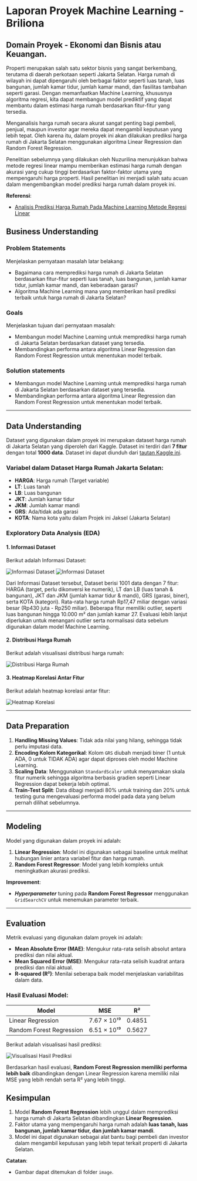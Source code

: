 # Laporan Proyek Machine Learning - Briliona

## Domain Proyek - Ekonomi dan Bisnis atau Keuangan.

Properti merupakan salah satu sektor bisnis yang sangat berkembang, terutama di daerah perkotaan seperti Jakarta Selatan. Harga rumah di wilayah ini dapat dipengaruhi oleh berbagai faktor seperti luas tanah, luas bangunan, jumlah kamar tidur, jumlah kamar mandi, dan fasilitas tambahan seperti garasi. Dengan memanfaatkan Machine Learning, khususnya algoritma regresi, kita dapat membangun model prediktif yang dapat membantu dalam estimasi harga rumah berdasarkan fitur-fitur yang tersedia.

Menganalisis harga rumah secara akurat sangat penting bagi pembeli, penjual, maupun investor agar mereka dapat mengambil keputusan yang lebih tepat. Oleh karena itu, dalam proyek ini akan dilakukan prediksi harga rumah di Jakarta Selatan menggunakan algoritma Linear Regression dan Random Forest Regression.

Penelitian sebelumnya yang dilakukan oleh Nuzurilina menunjukkan bahwa metode regresi linear mampu memberikan estimasi harga rumah dengan akurasi yang cukup tinggi berdasarkan faktor-faktor utama yang mempengaruhi harga properti. Hasil penelitian ini menjadi salah satu acuan dalam mengembangkan model prediksi harga rumah dalam proyek ini.

**Referensi**:
- [Analisis Prediksi Harga Rumah Pada Machine Learning Metode Regresi Linear](https://journal.utmmataram.ac.id/index.php/explore/article/view/123)


## Business Understanding

### Problem Statements

Menjelaskan pernyataan masalah latar belakang:
- Bagaimana cara memprediksi harga rumah di Jakarta Selatan berdasarkan fitur-fitur seperti luas tanah, luas bangunan, jumlah kamar tidur, jumlah kamar mandi, dan keberadaan garasi?
- Algoritma Machine Learning mana yang memberikan hasil prediksi terbaik untuk harga rumah di Jakarta Selatan?

### Goals

Menjelaskan tujuan dari pernyataan masalah:
- Membangun model Machine Learning untuk memprediksi harga rumah di Jakarta Selatan berdasarkan dataset yang tersedia.
- Membandingkan performa antara algoritma Linear Regression dan Random Forest Regression untuk menentukan model terbaik.

### Solution statements
- Membangun model Machine Learning untuk memprediksi harga rumah di Jakarta Selatan berdasarkan dataset yang tersedia.
- Membandingkan performa antara algoritma Linear Regression dan Random Forest Regression untuk menentukan model terbaik.

--- 

## Data Understanding
Dataset yang digunakan dalam proyek ini merupakan dataset harga rumah di Jakarta Selatan yang diperoleh dari Kaggle. Dataset ini terdiri dari **7 fitur** dengan total **1000 data**. Dataset ini dapat diunduh dari [tautan Kaggle ini](https://www.kaggle.com/datasets/wageraldine/data-harga-rumah-jakarta-selatan-csv).

### Variabel dalam Dataset Harga Rumah Jakarta Selatan:

- **HARGA**: Harga rumah (Target variable)
- **LT**: Luas tanah
- **LB**: Luas bangunan
- **JKT**: Jumlah kamar tidur
- **JKM**: Jumlah kamar mandi
- **GRS**: Ada/tidak ada garasi
- **KOTA**: Nama kota yaitu dalam Projek ini Jaksel (Jakarta Selatan)

### Exploratory Data Analysis (EDA)

#### 1. Informasi Dataset
Berikut adalah Informasi Dataset:

![Informasi Dataset](image/informasi_dataset1.png)
![Informasi Dataset](image/informasi_dataset2.png)

Dari Informasi Dataset tersebut, Dataset berisi 1001 data dengan 7 fitur: HARGA (target, perlu dikonversi ke numerik), LT dan LB (luas tanah & bangunan), JKT dan JKM (jumlah kamar tidur & mandi), GRS (garasi, biner), serta KOTA (kategori). Rata-rata harga rumah Rp17,47 miliar dengan variasi besar (Rp430 juta - Rp250 miliar). Beberapa fitur memiliki outlier, seperti luas bangunan hingga 10.000 m² dan jumlah kamar 27. Evaluasi lebih lanjut diperlukan untuk menangani outlier serta normalisasi data sebelum digunakan dalam model Machine Learning.

#### 2. Distribusi Harga Rumah
Berikut adalah visualisasi distribusi harga rumah:

![Distribusi Harga Rumah](image/distribusi_harga_rumah.png)

#### 3. Heatmap Korelasi Antar Fitur
Berikut adalah heatmap korelasi antar fitur:

![Heatmap Korelasi](image/correlation_map.png)

---

## Data Preparation
1. **Handling Missing Values**: Tidak ada nilai yang hilang, sehingga tidak perlu imputasi data.
2. **Encoding Kolom Kategorikal**: Kolom `GRS` diubah menjadi biner (1 untuk ADA, 0 untuk TIDAK ADA) agar dapat diproses oleh model Machine Learning.
3. **Scaling Data**: Menggunakan `StandardScaler` untuk menyamakan skala fitur numerik sehingga algoritma berbasis gradien seperti Linear Regression dapat bekerja lebih optimal.
4. **Train-Test Split**: Data dibagi menjadi 80% untuk training dan 20% untuk testing guna mengevaluasi performa model pada data yang belum pernah dilihat sebelumnya.

---

## Modeling
Model yang digunakan dalam proyek ini adalah:
1. **Linear Regression**:  Model ini digunakan sebagai baseline untuk melihat hubungan linier antara variabel fitur dan harga rumah.
2. **Random Forest Regressor**: Model yang lebih kompleks untuk meningkatkan akurasi prediksi.

**Improvement**:
- ***Hyperparameter*** tuning pada **Random Forest Regressor** menggunakan `GridSearchCV` untuk menemukan parameter terbaik.

---

## Evaluation
Metrik evaluasi yang digunakan dalam proyek ini adalah:

- **Mean Absolute Error (MAE)**: Mengukur rata-rata selisih absolut antara prediksi dan nilai aktual.
- **Mean Squared Error (MSE)**: Mengukur rata-rata selisih kuadrat antara prediksi dan nilai aktual.
- **R-squared (R²)**: Menilai seberapa baik model menjelaskan variabilitas dalam data.

### Hasil Evaluasi Model:

| Model                    | MSE               | R²     |
| ------------------------ | ---------------- | ------ |
| Linear Regression        | 7.67 × 10¹⁹      | 0.4851 |
| Random Forest Regression | 6.51 × 10¹⁹      | 0.5627 |

Berikut adalah visualisasi hasil prediksi:

![Visualisasi Hasil Prediksi](image/visualisasi.png)

Berdasarkan hasil evaluasi, **Random Forest Regression memiliki performa lebih baik** dibandingkan dengan Linear Regression karena memiliki nilai MSE yang lebih rendah serta R² yang lebih tinggi.

## Kesimpulan

1. Model **Random Forest Regression** lebih unggul dalam memprediksi harga rumah di Jakarta Selatan dibandingkan **Linear Regression**.
2. Faktor utama yang mempengaruhi harga rumah adalah **luas tanah, luas bangunan, jumlah kamar tidur, dan jumlah kamar mandi**.
3. Model ini dapat digunakan sebagai alat bantu bagi pembeli dan investor dalam mengambil keputusan yang lebih tepat terkait properti di Jakarta Selatan.

**Catatan**:
- Gambar dapat ditemukan di folder `image`.